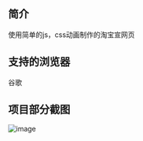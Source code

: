 ## 简介
使用简单的js，css动画制作的淘宝宣网页
## 支持的浏览器
谷歌
## 项目部分截图
![image](http://github.com/fanhualu/Project1/project1.png)

